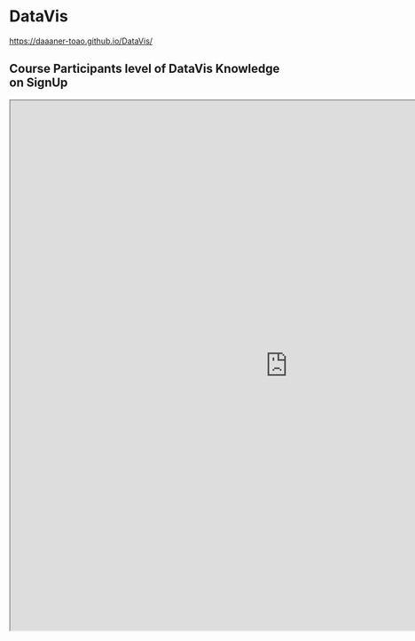 # DataVis

https://daaaner-toao.github.io/DataVis/


## Course Participants level of DataVis Knowledge on SignUp

<iframe src="https://public.tableau.com/views/TrinityXT005xDataVisualization/Sheet1?:showVizHome=no&:embed=true" width="1000" height="955"></iframe>
